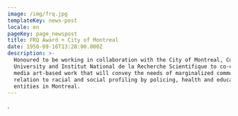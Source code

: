 ```yaml
---
image: /img/frq.jpg
templateKey: news-post
locale: en
pageKey: page_newspost
title: FRQ Award + City of Montreal
date: 1950-09-16T13:28:00.000Z
description: >-
  Honoured to be working in collaboration with the City of Montreal, Concordia
  University and Institut National de la Recherche Scientifique to co-create
  media art-based work that will convey the needs of marginalized communities in
  relation to racial and social profiling by policing, health and education
  entities in Montreal.
---
```

.
